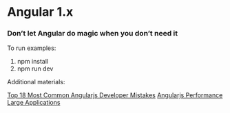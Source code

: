 # Angular 1.x
### Don’t let Angular do magic when you don’t need it


To run examples:

1. npm install
2. npm run dev

Additional materials:

[Top 18 Most Common Angularjs Developer Mistakes](https://www.toptal.com/angular-js/top-18-most-common-angularjs-developer-mistakes)
[Angularjs Performance Large Applications](https://www.airpair.com/angularjs/posts/angularjs-performance-large-applications)
